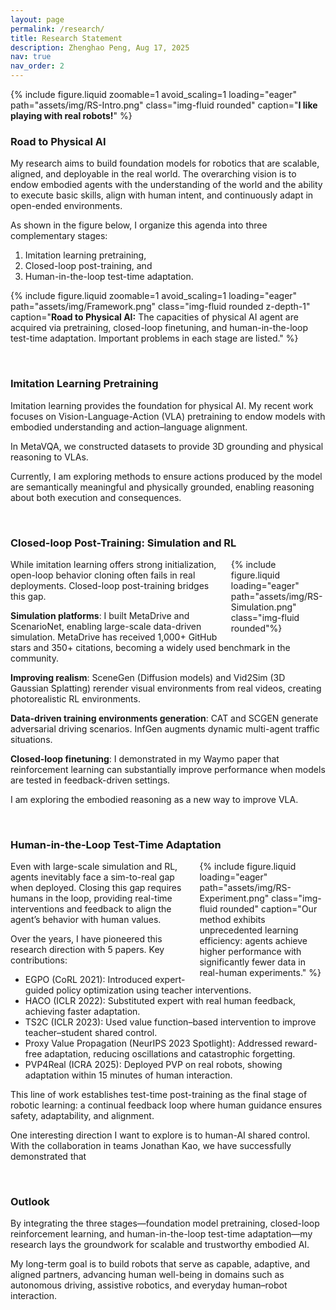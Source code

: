 ```yaml
---
layout: page
permalink: /research/
title: Research Statement
description: Zhenghao Peng, Aug 17, 2025
nav: true
nav_order: 2
---
```



<style>
.float-right-40 { float: right; width: 40%; margin-left: 1.5em; margin-bottom: 0.5em; }
.float-right-40 figure { width: 100%; margin: 0; }
.float-right-40 img { width: 100%; height: auto; display: block; }

.float-right-30 { float: right; width: 30%; margin-left: 1.5em; margin-bottom: 0.5em; }
.float-right-30 figure { width: 100%; margin: 0; }
.float-right-30 img { width: 100%; height: auto; display: block; }
</style>



{% include figure.liquid zoomable=1 avoid_scaling=1 loading="eager" path="assets/img/RS-Intro.png" class="img-fluid rounded" caption="<b>I like playing with real robots!</b>" %}


### Road to Physical AI

My research aims to build foundation models for robotics that are scalable, aligned, and deployable in the real world. The overarching vision is to endow embodied agents with the understanding of the world and the ability to execute basic skills, align with human intent, and continuously adapt in open-ended environments. 


As shown in the figure below, I organize this agenda into three complementary stages: 

1. Imitation learning pretraining, 
2. Closed-loop post-training, and
3. Human-in-the-loop test-time adaptation.


{% include figure.liquid zoomable=1 avoid_scaling=1 loading="eager" path="assets/img/Framework.png" class="img-fluid rounded z-depth-1" caption="<b>Road to Physical AI:</b> The capacities of physical AI agent are acquired via pretraining, closed-loop finetuning, and  human-in-the-loop test-time adaptation. Important problems in each stage are listed." %}



<br>

### Imitation Learning Pretraining

Imitation learning provides the foundation for physical AI. My recent work focuses on Vision-Language-Action (VLA) pretraining to endow models with embodied understanding and action–language alignment.

In MetaVQA, we constructed datasets to provide 3D grounding and physical reasoning to VLAs.

Currently, I am exploring methods to ensure actions produced by the model are semantically meaningful and physically grounded, enabling reasoning about both execution and consequences.


<br>

### Closed-loop Post-Training: Simulation and RL

<div class="float-right-30">
{% include figure.liquid loading="eager" path="assets/img/RS-Simulation.png" class="img-fluid rounded"%}
</div>


While imitation learning offers strong initialization, open-loop behavior cloning often fails in real deployments. Closed-loop post-training bridges this gap.

**Simulation platforms**: I built MetaDrive and ScenarioNet, enabling large-scale data-driven simulation.
MetaDrive has received 1,000+ GitHub stars and 350+ citations, becoming a widely used benchmark in the community.

**Improving realism**: SceneGen (Diffusion models) and Vid2Sim (3D Gaussian Splatting) rerender visual environments from real videos, creating photorealistic RL environments.

**Data-driven training environments generation**: CAT and SCGEN generate adversarial driving scenarios.
InfGen augments dynamic multi-agent traffic situations.

**Closed-loop finetuning**: I demonstrated in my Waymo paper that reinforcement learning can substantially improve performance when models are tested in feedback-driven settings.

I am exploring the embodied reasoning as a new way to improve VLA.

<br>

### Human-in-the-Loop Test-Time Adaptation


<div class="float-right-40">
{% include figure.liquid loading="eager" path="assets/img/RS-Experiment.png" class="img-fluid rounded" caption="Our method exhibits unprecedented learning efficiency: agents achieve higher performance with significantly fewer data in real-human experiments." %}
</div>


Even with large-scale simulation and RL, agents inevitably face a sim-to-real gap when deployed. Closing this gap requires humans in the loop, providing real-time interventions and feedback to align the agent’s behavior with human values.

Over the years, I have pioneered this research direction with 5 papers. Key contributions:

* EGPO (CoRL 2021): Introduced expert-guided policy optimization using teacher interventions.
* HACO (ICLR 2022): Substituted expert with real human feedback, achieving faster adaptation.
* TS2C (ICLR 2023): Used value function–based intervention to improve teacher–student shared control.
* Proxy Value Propagation (NeurIPS 2023 Spotlight): Addressed reward-free adaptation, reducing oscillations and catastrophic forgetting.
* PVP4Real (ICRA 2025): Deployed PVP on real robots, showing adaptation within 15 minutes of human interaction.

This line of work establishes test-time post-training as the final stage of robotic learning: a continual feedback loop where human guidance ensures safety, adaptability, and alignment.

One interesting direction I want to explore is to human-AI shared control. With the collaboration in teams Jonathan Kao, we have successfully demonstrated that


<br>

### Outlook

By integrating the three stages—foundation model pretraining, closed-loop reinforcement learning, and human-in-the-loop test-time adaptation—my research lays the groundwork for scalable and trustworthy embodied AI.

My long-term goal is to build robots that serve as capable, adaptive, and aligned partners, advancing human well-being in domains such as autonomous driving, assistive robotics, and everyday human–robot interaction.

